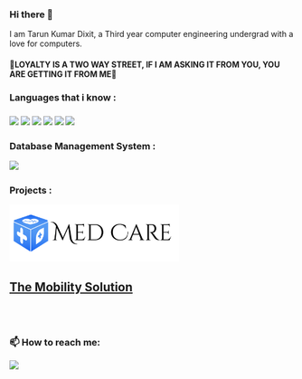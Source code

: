 ### Hi there 👋
I am Tarun Kumar Dixit, a Third year computer engineering undergrad with a love for computers. 
 <h4> 💬LOYALTY IS A TWO WAY STREET, IF I AM ASKING IT FROM YOU, YOU ARE GETTING IT FROM ME💬 </h4>

 <h3>Languages that i know : <h3>
  <img src="https://cdn.jsdelivr.net/npm/programming-languages-logos@0.0.3/src/cpp/cpp.png" height="100">
  <img src="https://cdn.jsdelivr.net/npm/programming-languages-logos@0.0.3/src/php/php.png" height="100">
  <img src="https://cdn.jsdelivr.net/npm/programming-languages-logos@0.0.3/src/html/html.png" height="100">
  <img src="https://cdn.jsdelivr.net/npm/programming-languages-logos@0.0.3/src/c/c.png" height="100">
  <img src="https://cdn4.iconfinder.com/data/icons/logos-3/600/React.js_logo-512.png" height="100">
  <img src="https://upload.wikimedia.org/wikipedia/commons/thumb/c/c3/Python-logo-notext.svg/1200px-Python-logo-notext.svg.png" height="100">

<h3>Database Management System : </h3>
  <img src="https://download.logo.wine/logo/MySQL/MySQL-Logo.wine.png" height="100" widht="100">
<h3>Projects :</h3>
<a href="https://github.com/tarun-sharma03/healthCard"><img src="https://github.com/HAC-2020/Johnnie-Coder/blob/master/assets/img/logo/logo.png" height="100"> </a>
<h2><a href="https://themobilitysolution.in/">The Mobility Solution</a></h2>
<br>
<br>
<h3> 📫 How to reach me:</h3>

<div class="row">
  <div class="column">
<a href="https://www.linkedin.com/in/tarun-kumar-dixit-751974170/"><img src="https://imageog.flaticon.com/icons/png/512/174/174857.png?size=1200x630f&pad=10,10,10,10&ext=png&bg=FFFFFFFF" height="50">
    </a>
  </div>
  
  </div>
<!--
**tarun-sharma03/tarun-sharma03** is a ✨ _special_ ✨ repository because its `README.md` (this file) appears on your GitHub profile.

Here are some ideas to get you started:

- 🔭 I’m currently working on ...
- 🌱 I’m currently learning ...
- 👯 I’m looking to collaborate on ...
- 🤔 I’m looking for help with ...
- 💬 Ask me about ...
- 📫 How to reach me: ...
- 😄 Pronouns: ...
- ⚡ Fun fact: ...
-->
